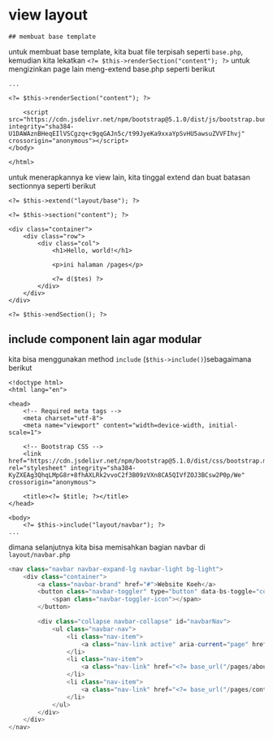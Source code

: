 # view layout

	## membuat base template

untuk membuat base template, kita buat file terpisah seperti `base.php`, kemudian kita lekatkan `<?= $this->renderSection("content"); ?>` untuk mengizinkan page lain meng-extend base.php seperti berikut

```php+HTML
...

<?= $this->renderSection("content"); ?>

    <script src="https://cdn.jsdelivr.net/npm/bootstrap@5.1.0/dist/js/bootstrap.bundle.min.js" integrity="sha384-U1DAWAznBHeqEIlVSCgzq+c9gqGAJn5c/t99JyeKa9xxaYpSvHU5awsuZVVFIhvj" crossorigin="anonymous"></script>
</body>

</html>
```

untuk menerapkannya ke view lain, kita tinggal extend dan buat batasan sectionnya seperti berikut

```php+HTML
<?= $this->extend("layout/base"); ?>

<?= $this->section("content"); ?>

<div class="container">
    <div class="row">
        <div class="col">
            <h1>Hello, world!</h1>

            <p>ini halaman /pages</p>

            <?= d($tes) ?>
        </div>
    </div>
</div>

<?= $this->endSection(); ?>
```

## include component lain agar modular

kita bisa menggunakan method `include` (`$this->include()`)sebagaimana berikut

```php+HTML
<!doctype html>
<html lang="en">

<head>
    <!-- Required meta tags -->
    <meta charset="utf-8">
    <meta name="viewport" content="width=device-width, initial-scale=1">

    <!-- Bootstrap CSS -->
    <link href="https://cdn.jsdelivr.net/npm/bootstrap@5.1.0/dist/css/bootstrap.min.css" rel="stylesheet" integrity="sha384-KyZXEAg3QhqLMpG8r+8fhAXLRk2vvoC2f3B09zVXn8CA5QIVfZOJ3BCsw2P0p/We" crossorigin="anonymous">

    <title><?= $title; ?></title>
</head>

<body>
    <?= $this->include("layout/navbar"); ?>
...
```

dimana selanjutnya kita bisa memisahkan bagian navbar di `layout/navbar.php`

```php
<nav class="navbar navbar-expand-lg navbar-light bg-light">
    <div class="container">
        <a class="navbar-brand" href="#">Website Koeh</a>
        <button class="navbar-toggler" type="button" data-bs-toggle="collapse" data-bs-target="#navbarNav" aria-controls="navbarNav" aria-expanded="false" aria-label="Toggle navigation">
            <span class="navbar-toggler-icon"></span>
        </button>

        <div class="collapse navbar-collapse" id="navbarNav">
            <ul class="navbar-nav">
                <li class="nav-item">
                    <a class="nav-link active" aria-current="page" href="<?= base_url("/pages"); ?>">Home</a>
                </li>
                <li class="nav-item">
                    <a class="nav-link" href="<?= base_url("/pages/about"); ?>">About</a>
                </li>
                <li class="nav-item">
                    <a class="nav-link" href="<?= base_url("/pages/contact"); ?>">Contact</a>
                </li>
            </ul>
        </div>
    </div>
</nav>
```

